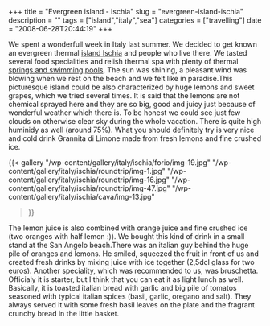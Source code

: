 +++
title = "Evergreen island - Ischia"
slug = "evergreen-island-ischia"
description = ""
tags = ["island","italy","sea"]
categories = ["travelling"]
date = "2008-06-28T20:44:19"
+++

We spent a wonderfull week in Italy last summer. We decided to get known an evergreen thermal <a
title="Trips through the Ischia"
href="http://www.ajka-andrej.com/2008/07/23/trips-through-the-ischia/">island Ischia</a> and people
who live there. We tasted several food specialities and relish thermal spa with plenty of thermal
<a title="Poseidon gardens" href="http://www.ajka-andrej.com/2008/07/23/poseidon-gardens/">springs
and swimming pools</a>. The sun was shining, a pleasant wind was blowing when we rest on the beach
and we felt like in paradise.This picturesque island could be also characterized by huge lemons and sweet grapes, which we tried
several times. It is said that the lemons are not chemical sprayed here and they are so big, good
and juicy just because of wonderful weather which there is. To be honest we could see just few
clouds on otherwise clear sky during the whole vacation. There is quite high huminidy as well
(around 75%). What you should definitely try is very nice and cold drink Grannita di Limone made
from fresh lemons and fine crushed ice.

{{< gallery
    "/wp-content/gallery/italy/ischia/forio/img-19.jpg"
    "/wp-content/gallery/italy/ischia/roundtrip/img-1.jpg"
    "/wp-content/gallery/italy/ischia/roundtrip/img-16.jpg"
    "/wp-content/gallery/italy/ischia/roundtrip/img-47.jpg"
    "/wp-content/gallery/italy/ischia/cava/img-13.jpg"
>}}

The lemon juice is also combined with orange juice and fine crushed ice (two oranges with half lemon
:)). We bought this kind of drink in a small stand at the San Angelo beach.There was an italian guy
behind the huge pile of oranges and lemons. He smiled, squeezed the fruit in front of us and
created fresh drinks by mixing juice with ice together (2,5dcl glass for two euros). Another
speciality, which was recommended to us, was bruschetta. Officialy it is starter, but I think that
you can eat it as light lunch as well. Basically, it is toasted italian bread with garlic and big
pile of tomatos seasoned with typical italian spices (basil, garlic, oregano and salt). They always
served it with some fresh basil leaves on the plate and the fragrant crunchy bread in the little
basket.
